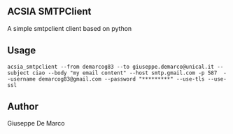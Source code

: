 ACSIA SMTPClient
----------------

A simple smtpclient client based on python

Usage
-----

````
acsia_smtpclient --from demarcog83 --to giuseppe.demarco@unical.it --subject ciao --body "my email content" --host smtp.gmail.com -p 587  --username demarcog83@gmail.com --password "*********" --use-tls --use-ssl
````

Author
------

Giuseppe De Marco

